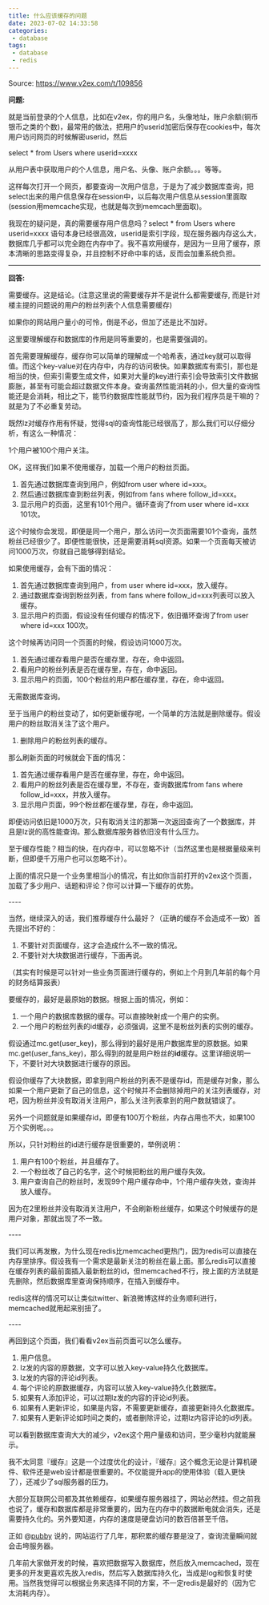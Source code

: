 ```yaml
---
title: 什么应该缓存的问题
date: 2023-07-02 14:33:58
categories:
 - database
tags:
 - database
 - redis
---
```


Source: https://www.v2ex.com/t/109856

**问题:**

就是当前登录的个人信息，比如在v2ex，你的用户名，头像地址，账户余额(铜币银币之类的个数)，最常用的做法，把用户的userid加密后保存在cookies中，每次用户访问网页的时候解密userid，然后

select * from Users where userid=xxxx

从用户表中获取用户的个人信息，用户名、头像、账户余额。。。等等。

这样每次打开一个网页，都要查询一次用户信息，于是为了减少数据库查询，把select出来的用户信息保存在session中，以后每次用户信息从session里面取(session用memcache实现，也就是每次到memcach里面取)。


我现在的疑问是，真的需要缓存用户信息吗？select * from Users where userid=xxxx 语句本身已经很高效，userid是索引字段，现在服务器内存这么大，数据库几乎都可以完全跑在内存中了。我不喜欢用缓存，是因为一旦用了缓存，原本清晰的思路变得复杂，并且控制不好命中率的话，反而会加重系统负担。

---

**回答:**

需要缓存。这是结论。(注意这里说的需要缓存并不是说什么都需要缓存, 而是针对楼主提的问题说的用户的粉丝列表个人信息需要缓存)

如果你的网站用户量小的可怜，倒是不必，但加了还是比不加好。

这里要理解缓存和数据库的作用是同等重要的，也是需要强调的。

首先需要理解缓存，缓存你可以简单的理解成一个哈希表，通过key就可以取得值。而这个key-value对在内存中，内存的访问极快。如果数据库有索引，那也是相当的快，但索引需要生成文件，如果对大量的key进行索引会导致索引文件数据膨胀，甚至有可能会超过数据文件本身。查询虽然性能消耗的小，但大量的查询性能还是会消耗，相比之下，能节约数据库性能就节约，因为我们程序员是干嘛的？就是为了不必重复劳动。

既然lz对缓存作用有怀疑，觉得sql的查询性能已经很高了，那么我们可以仔细分析，有这么一种情况：

1个用户被100个用户关注。

OK，这样我们如果不使用缓存，加载一个用户的粉丝页面。

1. 首先通过数据库查询到用户，例如from user where id=xxx。
2. 然后通过数据库查到粉丝列表，例如from fans where follow_id=xxx。
3. 显示用户的页面，这里有101个用户。循环查询了from user where id=xxx 101次。


这个时候你会发现，即便是同一个用户，那么访问一次页面需要101个查询，虽然粉丝已经很少了。即便性能很快，还是需要消耗sql资源。如果一个页面每天被访问1000万次，你就自己能够得到结论。

如果使用缓存，会有下面的情况：

1. 首先通过数据库查询到用户，from user where id=xxx，放入缓存。
2. 通过数据库查询到粉丝列表，from fans where follow_id=xxx列表可以放入缓存。
3. 显示用户的页面，假设没有任何缓存的情况下，依旧循环查询了from user where id=xxx 100次。


这个时候再访问同一个页面的时候，假设访问1000万次。

1. 首先通过缓存看用户是否在缓存里，存在，命中返回。
2. 看用户的粉丝列表是否在缓存里，存在，命中返回。
3. 显示用户的页面，100个粉丝的用户都在缓存里，存在，命中返回。


无需数据库查询。

至于当用户的粉丝变动了，如何更新缓存呢，一个简单的方法就是删除缓存。假设用户的粉丝取消关注了这个用户。

1. 删除用户的粉丝列表的缓存。


那么刷新页面的时候就会下面的情况：

1. 首先通过缓存看用户是否在缓存里，存在，命中返回。
2. 看用户的粉丝列表是否在缓存里，不存在，查询数据库from fans where follow_id=xxx，并放入缓存。
3. 显示用户页面，99个粉丝都在缓存里，存在，命中返回。


即便访问依旧是1000万次，只有取消关注的那第一次返回查询了一个数据库，并且是lz说的高性能查询。那么数据库服务器依旧没有什么压力。

至于缓存性能？相当的快，在内存中，可以忽略不计（当然这里也是根据量级来判断，但即便千万用户也可以忽略不计）。

上面的情况只是一个业务里相当小的情况，有比如你当前打开的v2ex这个页面，加载了多少用户、话题和评论？你可以计算一下缓存的优势。

\----

当然，继续深入的话，我们推荐缓存什么最好？（正确的缓存不会造成不一致）首先提出不好的：

1. 不要针对页面缓存，这才会造成什么不一致的情况。
2. 不要针对大块数据进行缓存，下面再说。


（其实有时候是可以针对一些业务页面进行缓存的，例如上个月到几年前的每个月的财务结算报表）

要缓存的，最好是最原始的数据。根据上面的情况，例如：

1. 一个用户的数据库数据的缓存。可以直接映射成一个用户的实例。
2. 一个用户的粉丝列表的id缓存，必须强调，这里不是粉丝列表的实例的缓存。


假设通过mc.get(user_key)，那么得到的最好是用户数据库里的原数据。如果mc.get(user_fans_key)，那么得到的就是用户粉丝的**id**缓存。这里详细说明一下，不要针对大块数据进行缓存的原因。

假设你缓存了大块数据，即拿到用户粉丝的列表不是缓存id，而是缓存对象，那么如果一个用户更新了自己的信息，这个时候并不会删除掉用户的关注列表缓存，对吧，因为粉丝并没有取消关注用户，那么关注列表拿到的用户数就错误了。

另外一个问题就是如果缓存id，即便有100万个粉丝，内存占用也不大，如果100万个实例呢。。。

所以，只针对粉丝的id进行缓存是很重要的，举例说明：

1. 用户有100个粉丝，并且缓存了。
2. 一个粉丝改了自己的名字，这个时候把粉丝的用户缓存失效。
3. 用户查询自己的粉丝时，发现99个用户缓存命中，1个用户缓存失效，查询并放入缓存。


因为在2里粉丝并没有取消关注用户，不会刷新粉丝缓存，如果这个时候缓存的是用户对象，那就出现了不一致。

\----

我们可以再发散，为什么现在redis比memcached更热门，因为redis可以直接在内存里排序。假设我有一个需求是最新关注的粉丝在最上面。那么redis可以直接在缓存列表的最前面插入最新粉丝的id，但memcached不行，按上面的方法就是先删除，然后数据库里查询保持顺序，在插入到缓存中。

redis这样的情况可以让类似twitter、新浪微博这样的业务顺利进行，memcached就用起来别扭了。

\----

再回到这个页面，我们看看v2ex当前页面可以怎么缓存。

1. 用户信息。
2. lz发的内容的原数据，文字可以放入key-value持久化数据库。
3. lz发的内容的评论id列表。
4. 每个评论的原数据缓存，内容可以放入key-value持久化数据库。
5. 如果有人添加评论，可以过期lz发的内容的评论id列表。
6. 如果有人更新评论，如果是内容，不需要更新缓存，直接更新持久化数据库。
7. 如果有人更新评论如时间之类的，或者删除评论，过期lz内容评论的id列表。


可以看到数据库查询大大的减少，v2ex这个用户量级和访问，至少毫秒内就能展示。

我不太同意『缓存』这是一个过度优化的设计，『缓存』这个概念无论是计算机硬件、软件还是web设计都是很重要的。不仅能提升app的使用体验（载入更快了），还减少了sql服务器的压力。

大部分互联网公司都及其依赖缓存，如果缓存服务器挂了，网站必然挂。但之前我也说了，缓存和数据库都是非常重要的，因为在内存中的数据断电就会消失，还是需要持久化的。另外要知道，内存的速度是硬盘访问的数百倍甚至千倍。

正如 @[pubby](https://www.v2ex.com/member/pubby) 说的，网站运行了几年，那积累的缓存要是没了，查询流量瞬间就会击垮服务器。

几年前大家做开发的时候，喜欢把数据写入数据库，然后放入memcached，现在更多的开发更喜欢先放入redis，然后写入数据库持久化，当成是log和恢复时使用。当然我觉得可以根据业务来选择不同的方案，不一定redis是最好的（因为它太消耗内存）。


